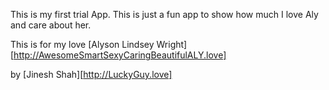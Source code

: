 This is my first trial App. This is just a fun app to show how much I love Aly and care about her.

This is for my love [Alyson Lindsey Wright][http://AwesomeSmartSexyCaringBeautifulALY.love]
  

by [Jinesh Shah][http://LuckyGuy.love]